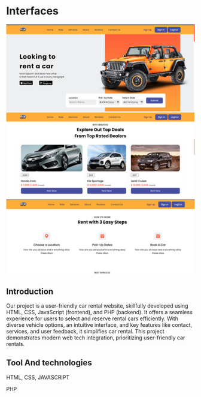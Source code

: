 # Interfaces
![interface](https://github.com/EdinamUkpabio/Pick-Bay/blob/main/readmee.png)
![interface](https://github.com/EdinamUkpabio/Pick-Bay/blob/main/readme.png)
![interface](https://github.com/EdinamUkpabio/Pick-Bay/blob/main/r3.png)



## Introduction
Our project is a user-friendly car rental website, skillfully developed using HTML, CSS, JavaScript (frontend), 
and PHP (backend). It offers a seamless experience for users to select and reserve rental cars efficiently. 
With diverse vehicle options, an intuitive interface, and key features like contact, services, and user feedback, 
it simplifies car rental.
This project demonstrates modern web tech integration, prioritizing user-friendly car rentals.

## Tool And technologies
HTML, CSS,  JAVASCRIPT

PHP
